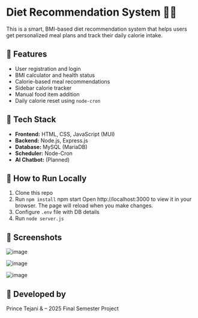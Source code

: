 # Diet Recommendation System 🥗💪
This is a smart, BMI-based diet recommendation system that helps users get personalized meal plans and track their daily calorie intake.


## 🚀 Features
- User registration and login
- BMI calculator and health status
- Calorie-based meal recommendations
- Sidebar calorie tracker
- Manual food item addition
- Daily calorie reset using `node-cron`

  
## 🧰 Tech Stack
- **Frontend:** HTML, CSS, JavaScript (MUI)
- **Backend:** Node.js, Express.js
- **Database:** MySQL (MariaDB)
- **Scheduler:** Node-Cron
- **AI Chatbot:** (Planned)


## 📁 How to Run Locally
1. Clone this repo
2. Run `npm install`
     npm start
      Open http://localhost:3000 to view it in your browser.
      The page will reload when you make changes.
3. Configure `.env` file with DB details
4. Run `node server.js`


## 📸 Screenshots
![image](https://github.com/user-attachments/assets/b87b3d01-980d-4f91-b2d2-026c6691eb26)

![image](https://github.com/user-attachments/assets/a1213e76-bede-4468-ad5b-87ca1b9cfefd)

![image](https://github.com/user-attachments/assets/3f4ab9f8-af49-4f48-ad9e-d346d1716432)


## 👤 Developed by
Prince Tejani & – 2025 Final Semester Project
